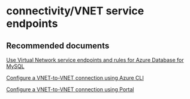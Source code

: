 <properties
	pageTitle="connectivity/VNET service endpoints"
	description="connectivity/VNET service endpoints"
	service="microsoft.dbformysql"
	resource="servers"
	authors="ankam"
	displayOrder="4"
	selfHelpType="resource"
	supportTopicIds="32628413, 32628390, 32628414"
	productPesIds="16221"
	cloudEnvironments="public"
/>

# connectivity/VNET service endpoints

## **Recommended documents**

[Use Virtual Network service endpoints and rules for Azure Database for MySQL](https://docs.microsoft.com/azure/mysql/concepts-data-access-and-security-vnet/)

[Configure a VNET-to-VNET connection using Azure CLI](https://docs.microsoft.com/azure/mysql/howto-manage-vnet-using-cli/)

[Configure a VNET-to-VNET connection using Portal](https://docs.microsoft.com/azure/mysql/howto-manage-vnet-using-portal/)
